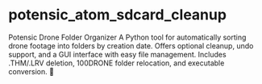 # potensic_atom_sdcard_cleanup
Potensic Drone Folder Organizer A Python tool for automatically sorting drone footage into folders by creation date. Offers optional cleanup, undo support, and a GUI interface with easy file management. Includes .THM/.LRV deletion, 100DRONE folder relocation, and executable conversion. 🚀
